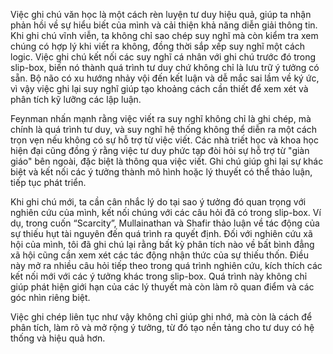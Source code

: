 Việc ghi chú văn học là một cách rèn luyện tư duy hiệu quả, giúp ta nhận phản hồi về sự hiểu biết của mình và cải thiện khả năng diễn giải thông tin. Khi ghi chú vĩnh viễn, ta không chỉ sao chép suy nghĩ mà còn kiểm tra xem chúng có hợp lý khi viết ra không, đồng thời sắp xếp suy nghĩ một cách logic. Việc ghi chú kết nối các suy nghĩ cá nhân với ghi chú trước đó trong slip-box, biến nó thành quá trình tư duy chứ không chỉ là lưu trữ ý tưởng có sẵn. Bộ não có xu hướng nhảy vội đến kết luận và dễ mắc sai lầm về ký ức, vì vậy việc ghi lại suy nghĩ giúp tạo khoảng cách cần thiết để xem xét và phân tích kỹ lưỡng các lập luận.

Feynman nhấn mạnh rằng việc viết ra suy nghĩ không chỉ là ghi chép, mà chính là quá trình tư duy, và suy nghĩ hệ thống không thể diễn ra một cách trọn vẹn nếu không có sự hỗ trợ từ việc viết. Các nhà triết học và khoa học hiện đại cũng đồng ý rằng việc tư duy phức tạp đòi hỏi sự hỗ trợ từ "giàn giáo" bên ngoài, đặc biệt là thông qua việc viết. Ghi chú giúp ghi lại sự khác biệt và kết nối các ý tưởng thành mô hình hoặc lý thuyết có thể thảo luận, tiếp tục phát triển.

Khi ghi chú mới, ta cần cân nhắc lý do tại sao ý tưởng đó quan trọng với nghiên cứu của mình, kết nối chúng với các câu hỏi đã có trong slip-box. Ví dụ, trong cuốn “Scarcity”, Mullainathan và Shafir thảo luận về tác động của sự thiếu hụt tài nguyên đến quá trình ra quyết định. Đối với nghiên cứu xã hội của mình, tôi đã ghi chú lại rằng bất kỳ phân tích nào về bất bình đẳng xã hội cũng cần xem xét các tác động nhận thức của sự thiếu thốn. Điều này mở ra nhiều câu hỏi tiếp theo trong quá trình nghiên cứu, kích thích các kết nối mới với các ý tưởng khác trong slip-box. Quá trình này không chỉ giúp phát hiện giới hạn của các lý thuyết mà còn làm rõ quan điểm và các góc nhìn riêng biệt.

Việc ghi chép liên tục như vậy không chỉ giúp ghi nhớ, mà còn là cách để phân tích, làm rõ và mở rộng ý tưởng, từ đó tạo nền tảng cho tư duy có hệ thống và hiệu quả hơn.